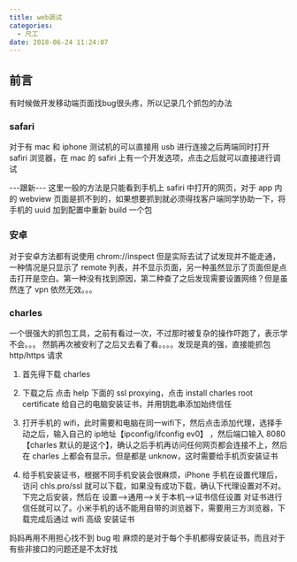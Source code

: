 ```yaml
---
title: web调试
categories:
  - 尺工
date: 2018-06-24 11:24:07
---
```

<p></p>
<!-- more -->

## 前言
有时候做开发移动端页面找bug很头疼，所以记录几个抓包的办法

### safari
对于有 mac 和 iphone 测试机的可以直接用 usb 进行连接之后两端同时打开 safiri 浏览器，在 mac 的 safiri 上有一个开发选项，点击之后就可以直接进行调试

---跟新---
这里一般的方法是只能看到手机上 safiri 中打开的网页，对于 app 内的 webview 页面是抓不到的，如果想要抓到就必须得找客户端同学协助一下，将手机的 uuid 加到配置中重新 build 一个包

### 安卓
对于安卓方法都有说使用 chrom://inspect 但是实际去试了试发现并不能走通，一种情况是只显示了 remote 列表，并不显示页面，另一种虽然显示了页面但是点击打开是空白。第一种没有找到原因，第二种查了之后发现需要设置网络？但是虽然连了 vpn 依然无效。。。

### charles
一个很强大的抓包工具，之前有看过一次，不过那时被复杂的操作吓跑了，表示学不会。。。
然鹅再次被安利了之后又去看了看。。。。发现是真的强，直接能抓包 http/https 请求

1. 首先得下载 charles 

2. 下载之后 点击 help 下面的 ssl proxying，点击 install charles root certificate 给自己的电脑安装证书，并用钥匙串添加始终信任

3. 打开手机的 wifi，此时需要和电脑在同一wifi下，然后点击添加代理，选择手动之后，输入自己的 ip地址【ipconfig/ifconfig ev0】 ，然后端口输入 8080【charles 默认的是这个】，确认之后手机再访问任何网页都会连接不上，然后在 charles 上都会有显示。但是都是 unknow，这时需要给手机页安装证书

4. 给手机安装证书，根据不同手机安装会很麻烦，iPhone 手机在设置代理后，访问 chls.pro/ssl 就可以下载，如果没有成功下载，确认下代理设置对不对。下完之后安装，然后在 设置–>通用–>关于本机–>证书信任设置 对证书进行信任就可以了。小米手机的话不能用自带的浏览器下，需要用三方浏览器，下载完成后通过 wifi 高级 安装证书

妈妈再用不用担心找不到 bug 啦
麻烦的是对于每个手机都得安装证书，而且对于有些非接口的问题还是不太好找